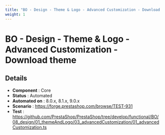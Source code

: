 ```yaml
---
title: "BO - Design - Theme & Logo - Advanced Customization - Download theme"
weight: 1
---
```


# BO - Design - Theme & Logo - Advanced Customization - Download theme
## Details
* **Component** : Core
* **Status** : Automated
* **Automated on** : 8.0.x, 8.1.x, 9.0.x
* **Scenario** : https://forge.prestashop.com/browse/TEST-931
* **Test** : https://github.com/PrestaShop/PrestaShop/tree/develop/functional/BO/08_design/01_themeAndLogo/03_advancedCustomization/01_advancedCustomization.ts

